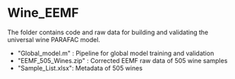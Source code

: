 # Wine_EEMF

The folder contains code and raw data for building and validating the universal wine PARAFAC model.

* "Global_model.m" : Pipeline for global model training and validation
* "EEMF_505_Wines.zip" : Corrected EEMF raw data of 505 wine samples
* "Sample_List.xlsx": Metadata of 505 wines 


